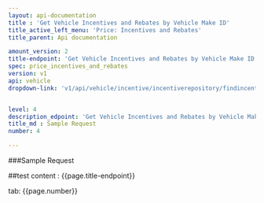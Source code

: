 ```yaml
---
layout: api-documentation
title : 'Get Vehicle Incentives and Rebates by Vehicle Make ID'
title_active_left_menu: 'Price: Incentives and Rebates'
title_parent: Api documentation

amount_version: 2
title-endpoint: 'Get Vehicle Incentives and Rebates by Vehicle Make ID'
spec: price_incentives_and_rebates
version: v1
api: vehicle
dropdown-link: 'v1/api/vehicle/incentive/incentiverepository/findincentivesbymakeid'


level: 4
description_edpoint: 'Get Vehicle Incentives and Rebates by Vehicle Make ID'
title_md : Sample Request
number: 4

---
```


###Sample Request

##test content : {{page.title-endpoint}} 

tab: {{page.number}} 
